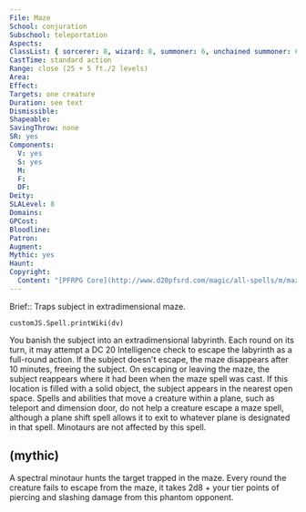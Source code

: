 ```yaml
---
File: Maze
School: conjuration
Subschool: teleportation
Aspects: 
ClassList: { sorcerer: 8, wizard: 8, summoner: 6, unchained summoner: 6, witch: 8, psychic: 8 }
CastTime: standard action
Range: close (25 + 5 ft./2 levels)
Area: 
Effect: 
Targets: one creature
Duration: see text
Dismissible: 
Shapeable: 
SavingThrow: none
SR: yes
Components:
  V: yes
  S: yes
  M: 
  F: 
  DF: 
Deity: 
SLALevel: 8
Domains: 
GPCost: 
Bloodline: 
Patron: 
Augment: 
Mythic: yes
Haunt: 
Copyright:
  Content: "[PFRPG Core](http://www.d20pfsrd.com/magic/all-spells/m/maze)"
---
```

Brief:: Traps subject in extradimensional maze.

```dataviewjs
customJS.Spell.printWiki(dv)
```

You banish the subject into an extradimensional labyrinth. Each round on its turn, it may attempt a DC 20 Intelligence check to escape the labyrinth as a full-round action. If the subject doesn't escape, the maze disappears after 10 minutes, freeing the subject.  On escaping or leaving the maze, the subject reappears where it had been when the maze spell was cast. If this location is filled with a solid object, the subject appears in the nearest open space.  Spells and abilities that move a creature within a plane, such as teleport and dimension door, do not help a creature escape a maze spell, although a plane shift spell allows it to exit to whatever plane is designated in that spell. Minotaurs are not affected by this spell.


## (mythic)

A spectral minotaur hunts the target trapped in the maze. Every round the creature fails to escape from the maze, it takes 2d8 + your tier points of piercing and slashing damage from this phantom opponent.
